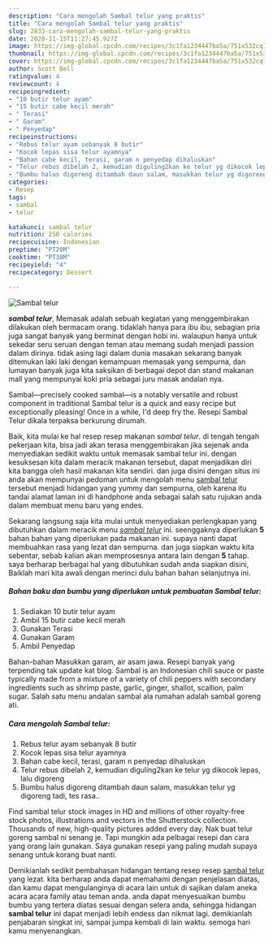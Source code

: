 ```yaml
---
description: "Cara mengolah Sambal telur yang praktis"
title: "Cara mengolah Sambal telur yang praktis"
slug: 2833-cara-mengolah-sambal-telur-yang-praktis
date: 2020-11-15T11:27:45.927Z
image: https://img-global.cpcdn.com/recipes/3c1fa1234447ba5a/751x532cq70/sambal-telur-foto-resep-utama.jpg
thumbnail: https://img-global.cpcdn.com/recipes/3c1fa1234447ba5a/751x532cq70/sambal-telur-foto-resep-utama.jpg
cover: https://img-global.cpcdn.com/recipes/3c1fa1234447ba5a/751x532cq70/sambal-telur-foto-resep-utama.jpg
author: Scott Bell
ratingvalue: 4
reviewcount: 4
recipeingredient:
- "10 butir telur ayam"
- "15 butir cabe kecil merah"
- " Terasi"
- " Garam"
- " Penyedap"
recipeinstructions:
- "Rebus telur ayam sebanyak 8 butir"
- "Kocok lepas sisa telur ayamnya"
- "Bahan cabe kecil, terasi, garam n penyedap dihaluskan"
- "Telur rebus dibelah 2, kemudian diguling2kan ke telur yg dikocok lepas, lalu digoreng"
- "Bumbu halus digoreng ditambah daun salam, masukkan telur yg digoreng tadi, tes rasa.."
categories:
- Resep
tags:
- sambal
- telur

katakunci: sambal telur 
nutrition: 250 calories
recipecuisine: Indonesian
preptime: "PT20M"
cooktime: "PT38M"
recipeyield: "4"
recipecategory: Dessert

---
```



![Sambal telur](https://img-global.cpcdn.com/recipes/3c1fa1234447ba5a/751x532cq70/sambal-telur-foto-resep-utama.jpg)

<b><i>sambal telur</i></b>, Memasak adalah sebuah kegiatan yang menggembirakan dilakukan oleh bermacam orang. tidaklah hanya para ibu ibu, sebagian pria juga sangat banyak yang berminat dengan hobi ini. walaupun hanya untuk sekedar seru seruan dengan teman atau memang sudah menjadi passion dalam dirinya. tidak asing lagi dalam dunia masakan sekarang banyak ditemukan laki laki dengan kemampuan memasak yang sempurna, dan lumayan banyak juga kita saksikan di berbagai depot dan stand makanan mall yang mempunyai koki pria sebagai juru masak andalan nya.

Sambal—precisely cooked sambal—is a notably versatile and robust component in traditional Sambal telur is a quick and easy recipe but exceptionally pleasing! Once in a while, I&#39;d deep fry the. Resepi Sambal Telur dikala terpaksa berkurung dirumah.

Baik, kita mulai ke hal resep resep makanan <i>sambal telur</i>. di tengah tengah pekerjaan kita, bisa jadi akan terasa menggembirakan jika sejenak anda menyediakan sedikit waktu untuk memasak sambal telur ini. dengan kesuksesan kita dalam meracik makanan tersebut, dapat menjadikan diri kita bangga oleh hasil makanan kita sendiri. dan juga disini dengan situs ini anda akan mempunyai pedoman untuk mengolah menu <u>sambal telur</u> tersebut menjadi hidangan yang yummy dan sempurna, oleh karena itu tandai alamat laman ini di handphone anda sebagai salah satu rujukan anda dalam membuat menu baru yang endes.


Sekarang langsung saja kita mulai untuk menyediakan perlengkapan yang dibutuhkan dalam meracik menu <u><i>sambal telur</i></u> ini. seenggaknya diperlukan <b>5</b> bahan bahan yang diperlukan pada makanan ini. supaya nanti dapat membuahkan rasa yang lezat dan sempurna. dan juga siapkan waktu kita sebentar, sebab kalian akan memprosesnya antara lain dengan <b>5</b> tahap. saya berharap berbagai hal yang dibutuhkan sudah anda siapkan disini, Baiklah mari kita awali dengan merinci dulu bahan bahan selanjutnya ini.

<!--inarticleads1-->

##### Bahan baku dan bumbu yang diperlukan untuk pembuatan Sambal telur:

1. Sediakan 10 butir telur ayam
1. Ambil 15 butir cabe kecil merah
1. Gunakan  Terasi
1. Gunakan  Garam
1. Ambil  Penyedap


Bahan-bahan Masukkan garam, air asam jawa. Resepi banyak yang terpending tak update kat blog. Sambal is an Indonesian chili sauce or paste typically made from a mixture of a variety of chili peppers with secondary ingredients such as shrimp paste, garlic, ginger, shallot, scallion, palm sugar. Salah satu menu andalan sambal ala rumahan adalah sambal goreng ati. 

<!--inarticleads2-->

##### Cara mengolah Sambal telur:

1. Rebus telur ayam sebanyak 8 butir
1. Kocok lepas sisa telur ayamnya
1. Bahan cabe kecil, terasi, garam n penyedap dihaluskan
1. Telur rebus dibelah 2, kemudian diguling2kan ke telur yg dikocok lepas, lalu digoreng
1. Bumbu halus digoreng ditambah daun salam, masukkan telur yg digoreng tadi, tes rasa..


Find sambal telur stock images in HD and millions of other royalty-free stock photos, illustrations and vectors in the Shutterstock collection. Thousands of new, high-quality pictures added every day. Nak buat telur goreng sambal ni senang je. Tapi mungkin ada pelbagai resepi dan cara yang orang lain gunakan. Saya gunakan resepi yang paling mudah supaya senang untuk korang buat nanti. 

Demikianlah sedikit pembahasan hidangan tentang resep resep <u>sambal telur</u> yang lezat. kita berharap anda dapat memahami dengan penjelasan diatas, dan kamu dapat mengulanginya di acara lain untuk di sajikan dalam aneka acara acara family atau teman anda. anda dapat menyesuaikan bumbu bumbu yang tertera diatas sesuai dengan selera anda, sehingga hidangan <b>sambal telur</b> ini dapat menjadi lebih endess dan nikmat lagi. demikianlah penjabaran singkat ini, sampai jumpa kembali di lain waktu. semoga hari kamu menyenangkan.
